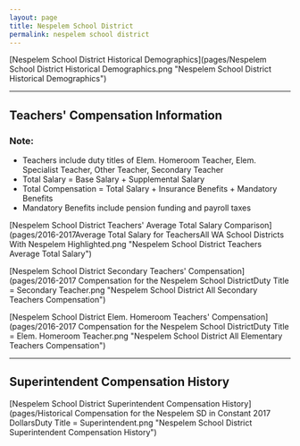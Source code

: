 ```yaml
---
layout: page
title: Nespelem School District
permalink: nespelem school district
---
```



[Nespelem School District Historical Demographics](pages/Nespelem School District Historical Demographics.png "Nespelem School District Historical Demographics")

___

## Teachers' Compensation Information
### Note:
- Teachers include duty titles of Elem. Homeroom Teacher, Elem. Specialist Teacher, Other Teacher, Secondary Teacher
- Total Salary = Base Salary + Supplemental Salary
- Total Compensation = Total Salary + Insurance Benefits + Mandatory Benefits
- Mandatory Benefits include pension funding and payroll taxes

[Nespelem School District Teachers' Average Total Salary Comparison](pages/2016-2017Average Total Salary for TeachersAll WA School Districts With Nespelem Highlighted.png "Nespelem School District Teachers Average Total Salary")

[Nespelem School District Secondary Teachers' Compensation](pages/2016-2017 Compensation for the Nespelem School DistrictDuty Title = Secondary Teacher.png "Nespelem School District All Secondary Teachers Compensation")

[Nespelem School District Elem. Homeroom Teachers' Compensation](pages/2016-2017 Compensation for the Nespelem School DistrictDuty Title = Elem. Homeroom Teacher.png "Nespelem School District All Elementary Teachers Compensation")


___

## Superintendent Compensation History

[Nespelem School District Superintendent Compensation History](pages/Historical Compensation for the Nespelem SD in Constant 2017 DollarsDuty Title = Superintendent.png "Nespelem School District Superintendent Compensation History")

